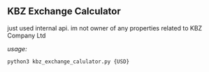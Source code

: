 ## KBZ Exchange Calculator

just used internal api. im not owner of any properties related to KBZ Company Ltd

_usage:_
```bash
python3 kbz_exchange_calulator.py {USD}
```
